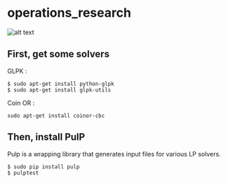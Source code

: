 # operations_research

![alt text](https://raw.githubusercontent.com/tlentali/operations_research/master/misc/casey_studio.jpg "Neistat studio NYC")


## First, get some solvers

GLPK :

```
$ sudo apt-get install python-glpk
$ sudo apt-get install glpk-utils
```

Coin OR :

```
sudo apt-get install coinor-cbc
```

## Then, install PulP

Pulp is a wrapping library that generates input files for various LP solvers.

```
$ sudo pip install pulp
$ pulptest
```

